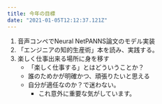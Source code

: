 ```yaml
---
title: 今年の目標
date: "2021-01-05T12:12:37.121Z"
---
```



1. 音声コンペでNeural NetPANNS論文のモデル実装
2. 「エンジニアの知的生産術」本を読み、実践する。
3. 楽しく仕事出来る場所に身を移す
    - 「楽しく仕事する」とはどういうことか？
    - 誰のためかが明確かつ、頑張りたいと思える
    - 自分が適任なのか？で迷わない。
        - これ意外に重要な気がしています。



